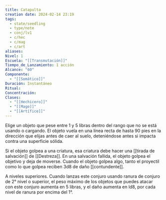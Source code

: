 ```yaml
---
title: Catapulta
creation date: 2024-02-14 23:19
tags:
  - state/seedling
  - type/note
  - conj/lv1
  - c/hec
  - c/mag
  - c/art
aliases: 
Nivel: 1
Escuela: "[[Transmutación]]"
Tiempo_de_Lanzamiento: 1 acción
Alcance: "60"
Componente:
  - "[[Somático]]"
Duración: Instantáneo
Ritual: 
Concentración: 
Clases:
  - "[[Hechicero]]"
  - "[[Mago]]"
  - "[[Artífice]]"
---
```

Elige un objeto que pese entre 1 y 5 libras dentro del rango que no se está usando o cargando. El objeto vuela en una línea recta de hasta 90 pies en la dirección que elijas antes de caer al suelo, deteniéndose antes si impacta contra una superficie sólida. 

Si el objeto golpea a una criatura, esa criatura debe hacer una [[tirada de salvación]] de [[Destreza]]. En una salvación fallida, el objeto golpea el objetivo y deja de moverse. Cuando el objeto golpea algo, tanto el proyectil como lo que golpea reciben 3d8 de daño [[contundente]].

A niveles superiores. Cuando lanzas este conjuro usando ranura de conjuro de 2° nivel o superior, el peso máximo de los objetos que puedes atacar con este conjuro aumenta en 5 libras, y el daño aumenta en ld8, por cada nivel de ranura por encima del 1°.